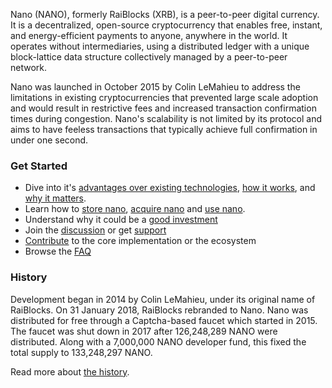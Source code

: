 Nano (NANO), formerly RaiBlocks (XRB), is a peer-to-peer digital currency. It is a decentralized, open-source cryptocurrency that enables free, instant, and energy-efficient payments to anyone, anywhere in the world. It operates without intermediaries, using a distributed ledger with a unique block-lattice data structure collectively managed by a peer-to-peer network.

Nano was launched in October 2015 by Colin LeMahieu to address the limitations in existing cryptocurrencies that prevented large scale adoption and would result in restrictive fees and increased transaction confirmation times during congestion. Nano's scalability is not limited by its protocol and aims to have feeless transactions that typically achieve full confirmation in under one second.

### Get Started

- Dive into it's [advantages over existing technologies](/introduction/advantages), [how it works](/introduction/how-it-works), and [why it matters](/introduction/why-it-matters).
- Learn how to [store nano](/getting-started-users/storing/basics), [acquire nano](/getting-started-users/acquiring) and [use nano](/getting-started-users/using).
- Understand why it could be a [good investment](/introduction/investment-thesis)
- Join the [discussion](/community) or get [support](/support)
- [Contribute](/contributing) to the core implementation or the ecosystem
- Browse the [FAQ](/faqs)

### History

Development began in 2014 by Colin LeMahieu, under its original name of RaiBlocks. On 31 January 2018, RaiBlocks rebranded to Nano. Nano was distributed for free through a Captcha-based faucet which started in 2015. The faucet was shut down in 2017 after 126,248,289 NANO were distributed. Along with a 7,000,000 NANO developer fund, this fixed the total supply to 133,248,297 NANO.

Read more about [the history](/history/overview).
